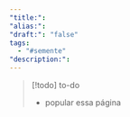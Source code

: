 ```yaml
---
"title:": 
"alias:": 
"draft:": "false"
tags:
  - "#semente"
"description:":
---
```

>[!todo] to-do
> - popular essa página

